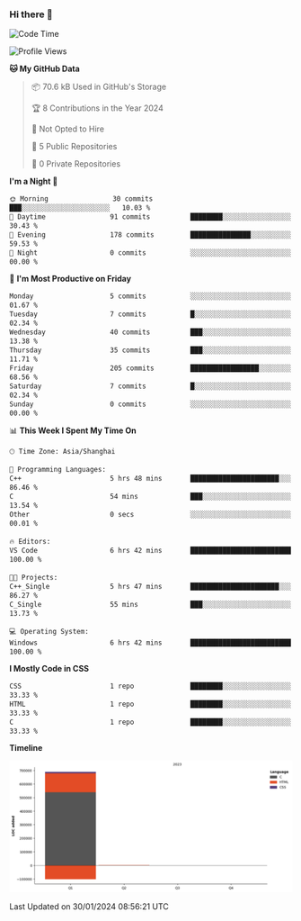 ### Hi there 👋

<!--START_SECTION:waka-->
![Code Time](http://img.shields.io/badge/Code%20Time-384%20hrs%2034%20mins-blue)

![Profile Views](http://img.shields.io/badge/Profile%20Views-0-blue)

**🐱 My GitHub Data** 

> 📦 70.6 kB Used in GitHub's Storage 
 > 
> 🏆 8 Contributions in the Year 2024
 > 
> 🚫 Not Opted to Hire
 > 
> 📜 5 Public Repositories 
 > 
> 🔑 0 Private Repositories 
 > 
**I'm a Night 🦉** 

```text
🌞 Morning                30 commits          ███░░░░░░░░░░░░░░░░░░░░░░   10.03 % 
🌆 Daytime                91 commits          ████████░░░░░░░░░░░░░░░░░   30.43 % 
🌃 Evening                178 commits         ███████████████░░░░░░░░░░   59.53 % 
🌙 Night                  0 commits           ░░░░░░░░░░░░░░░░░░░░░░░░░   00.00 % 
```
📅 **I'm Most Productive on Friday** 

```text
Monday                   5 commits           ░░░░░░░░░░░░░░░░░░░░░░░░░   01.67 % 
Tuesday                  7 commits           █░░░░░░░░░░░░░░░░░░░░░░░░   02.34 % 
Wednesday                40 commits          ███░░░░░░░░░░░░░░░░░░░░░░   13.38 % 
Thursday                 35 commits          ███░░░░░░░░░░░░░░░░░░░░░░   11.71 % 
Friday                   205 commits         █████████████████░░░░░░░░   68.56 % 
Saturday                 7 commits           █░░░░░░░░░░░░░░░░░░░░░░░░   02.34 % 
Sunday                   0 commits           ░░░░░░░░░░░░░░░░░░░░░░░░░   00.00 % 
```


📊 **This Week I Spent My Time On** 

```text
🕑︎ Time Zone: Asia/Shanghai

💬 Programming Languages: 
C++                      5 hrs 48 mins       ██████████████████████░░░   86.46 % 
C                        54 mins             ███░░░░░░░░░░░░░░░░░░░░░░   13.54 % 
Other                    0 secs              ░░░░░░░░░░░░░░░░░░░░░░░░░   00.01 % 

🔥 Editors: 
VS Code                  6 hrs 42 mins       █████████████████████████   100.00 % 

🐱‍💻 Projects: 
C++_Single               5 hrs 47 mins       ██████████████████████░░░   86.27 % 
C_Single                 55 mins             ███░░░░░░░░░░░░░░░░░░░░░░   13.73 % 

💻 Operating System: 
Windows                  6 hrs 42 mins       █████████████████████████   100.00 % 
```

**I Mostly Code in CSS** 

```text
CSS                      1 repo              ████████░░░░░░░░░░░░░░░░░   33.33 % 
HTML                     1 repo              ████████░░░░░░░░░░░░░░░░░   33.33 % 
C                        1 repo              ████████░░░░░░░░░░░░░░░░░   33.33 % 
```



**Timeline**

![Lines of Code chart](https://raw.githubusercontent.com/HOUCQ4869/HOUCQ4869/master/assets/bar_graph.png)


 Last Updated on 30/01/2024 08:56:21 UTC
<!--END_SECTION:waka-->

<!--
**HOUCQ4869/HOUCQ4869** is a ✨ _special_ ✨ repository because its `README.md` (this file) appears on your GitHub profile.

Here are some ideas to get you started:

- 🔭 I’m currently working on ...
- 🌱 I’m currently learning ...
- 👯 I’m looking to collaborate on ...
- 🤔 I’m looking for help with ...
- 💬 Ask me about ...
- 📫 How to reach me: ...
- 😄 Pronouns: ...
- ⚡ Fun fact: ...
-->
